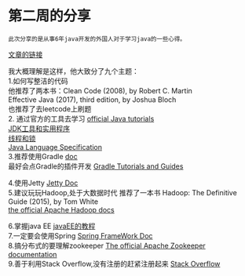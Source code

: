 第二周的分享
========
    此次分享的是从事6年java开发的外国人对于学习java的一些心得。
   [文章的链接](https://medium.com/@jianbao.tao/a-study-list-for-java-developers-56a3f35527a5)

   我大概理解是这样，他大致分了九个主题：<br/>
   1.如何写整洁的代码<br/>
       他推荐了两本书：Clean Code (2008), by Robert C. Martin<br/>
                    Effective Java (2017), third edition, by Joshua Bloch<br/>
        也推荐了去leetcode上刷题<br/>
   2. 通过官方的工具去学习 [official Java tutorials](https://docs.oracle.com/javase/tutorial/)<br/>
                      [JDK工具和实用程序](https://docs.oracle.com/javase/8/docs/technotes/tools/index.html#troubleshoot)<br/>
                      [线程和锁](https://docs.oracle.com/javase/specs/jls/se12/html/jls-17.html)<br/>
                      [Java Language Specification](https://docs.oracle.com/javase/specs/jls/se12/html/index.html)<br/>
    3.推荐使用Gradle  [doc](https://docs.gradle.org/current/userguide/userguide.html)<br/>
      最好会点Gradle的插件开发 [Gradle Tutorials and Guides](https://gradle.org/guides/?q=Plugin%20Development)<br/>

   4.使用Jetty  [Jetty Doc](https://www.eclipse.org/jetty/documentation)<br/>
   5.建议玩玩Hadoop,处于大数据时代   推荐了一本书  Hadoop: The Definitive Guide (2015), by Tom White<br/>
                 [the official Apache Hadoop docs](http://hadoop.apache.org/docs/stable/)<br/>

   6.掌握java EE   [javaEE的教程](https://docs.oracle.com/javaee/7/tutorial/)<br/>
   7.一定要会使用Spring  [Spring FrameWork Doc](https://docs.spring.io/spring/docs/current/spring-framework-reference/index.html)<br/>
   8.搞分布式的要理解zookeeper   [The official Apache Zookeeper documentation](https://zookeeper.apache.org/doc/r3.4.13/)<br/>
   9.善于利用Stack Overflow,没有注册的赶紧注册起来   [Stack Overflow](https://stackoverflow.com/)<br/>
